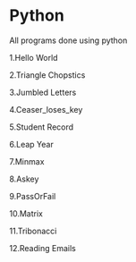 # Python
All programs done using python

1.Hello World

2.Triangle Chopstics

3.Jumbled Letters

4.Ceaser_loses_key

5.Student Record

6.Leap Year

7.Minmax

8.Askey

9.PassOrFail

10.Matrix

11.Tribonacci

12.Reading Emails

